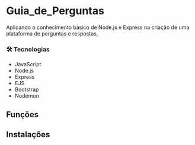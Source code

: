 # Guia_de_Perguntas
 Aplicando o conhecimento básico de Node.js e Express na criação de uma plataforma de perguntas e respostas.

### 🛠 Tecnologias
* JavaScript
* Node.js
* Express
* EJS
* Bootstrap
* Nodemon


## Funções


## Instalações
